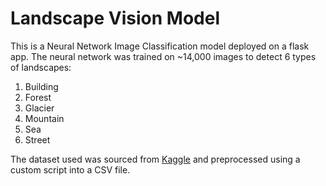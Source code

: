 # Landscape Vision Model

This is a Neural Network Image Classification model deployed on a flask app. The neural network was trained on ~14,000 images to detect 6 types of landscapes:

1. Building
2. Forest
3. Glacier
4. Mountain
5. Sea
6. Street

The dataset used was sourced from [Kaggle](https://www.kaggle.com/puneet6060/intel-image-classification) and preprocessed using a custom script into a CSV file.
